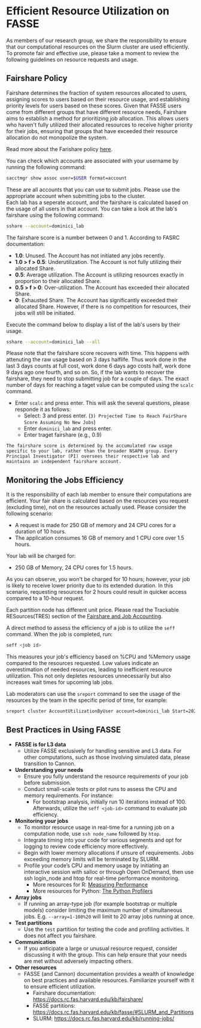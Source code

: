 # Efficient Resource Utilization on FASSE

As members of our research group, we share the responsibility to ensure that our computational resources on the Slurm cluster are used efficiently. To promote fair and effective use, please take a moment to review the following guidelines on resource requests and usage.

## Fairshare Policy

Fairshare determines the fraction of system resources allocated to users, assigning scores to users based on their resource usage, and establishing priority levels for users based on these scores. Given that FASSE users come from different groups that have different resource needs, Fairshare aims to establish a method for prioritizing job allocation. This allows users who haven't fully utilized their allocated resources to receive higher priority for their jobs, ensuring that groups that have exceeded their resource allocation do not monopolize the system.

Read more about the Farishare policy [here](https://docs.rc.fas.harvard.edu/kb/fairshare/).

You can check which accounts are associated with your username by running the following command:

```bash 
sacctmgr show assoc user=$USER format=account
```

These are all accounts that you can use to submit jobs. Please use the appropriate account when submitting jobs to the cluster.    
Each lab has a seperate account, and the fairshare is calculated based on the usage of all users in that account.
You can take a look at the lab's fairshare using the following command:

```bash
sshare --account=dominici_lab
```

The fairshare score is a number between 0 and 1. According to FASRC documentation:

- **1.0**: Unused. The Account has not initiated any jobs recently.
- **1.0 > f > 0.5**: Underutilization. The Account is not fully utilizing their allocated Share. 
- **0.5**: Average utilization. The Account is utilizing resources exactly in proportion to their allocated Share.
- **0.5 > f > 0**: Over-utilization. The Account has exceeded their allocated Share. 
- **0**: Exhausted Share. The Account has significantly exceeded their allocated Share. However, if there is no competition for resources, their jobs will still be initiated.

Execute the command below to display a list of the lab's users by their usage.

```bash
sshare --account=dominici_lab --all
```

Please note that the fairshare score recovers with time. This happens with attenuting the raw usage based on 3 days halflife. Thus work done in the last 3 days counts at full cost, work done 6 days ago costs half, work done 9 days ago one fourth, and so on. So, if the lab wants to recover the fairshare, they need to stop submitting job for a couple of days. The exact number of days for reaching a taget value can be computed using the `scalc` command. 

- Enter `scalc` and press enter. This will ask the several questions, please responde it as follows:
  - Select: 3 and press enter. (`3) Projected Time to Reach FairShare Score Assuming No New Jobs`)
  - Enter `dominici_lab` and press enter.
  - Enter traget fairshare (e.g., 0.9)

```{note}
The fairshare score is determined by the accumulated raw usage specific to your lab, rather than the broader NSAPH group. Every Principal Investigator (PI) oversees their respective lab and maintains an independent fairshare account.  
```

## Monitoring the Jobs Efficiency

It is the responsibility of each lab member to ensure their computations are efficient. Your fair share is calculated based on the resources you request (excluding time), not on the resources actually used. Please consider the following scenario:

- A request is made for 250 GB of memory and 24 CPU cores for a duration of 10 hours.
- The application consumes 16 GB of memory and 1 CPU core over 1.5 hours.

Your lab will be charged for:

- 250 GB of Memory, 24 CPU cores for 1.5 hours.

As you can observe, you won't be charged for 10 hours; however, your job is likely to receive lower priority due to its extended duration. In this scenario, requesting resources for 2 hours could result in quicker access compared to a 10-hour request. 

Each partition node has different unit price. Please read the Trackable RESources(TRES) section of the [Fairshare and Job Accounting](https://docs.rc.fas.harvard.edu/kb/fairshare/). 

A direct method to assess the efficiency of a job is to utilize the `seff` command. When the job is completed, run:

```bash
seff <job id>
```

This measures your job's efficiency based on %CPU and %Memory usage compared to the resources requested. Low values indicate an overestimation of needed resources, leading to inefficient resource utilization. This not only depletes resources unnecessarily but also increases wait times for upcoming lab jobs.

Lab moderators can use the `sreport` command to see the usage of the resources by the team in the specific period of time, for example: 

```bash
sreport cluster AccountUtilizationByUser account=dominici_lab Start=2024-03-21 End=2024-03-28
```

## Best Practices in Using FASSE

- **FASSE is for L3 data**
  - Utilize FASSE exclusively for handling sensitive and L3 data. For other computations, such as those involving simulated data, please transition to Cannon.
- **Understanding your needs**
  - Ensure you fully understand the resource requirements of your job before submission.
  - Conduct small-scale tests or pilot runs to assess the CPU and memory requirements. For instance:
    - For bootstrap analysis, initially run 10 iterations instead of 100. Afterwards, utilize the `seff <job-id>` command to evaluate job efficiency.
- **Monitoring your jobs** 
  - To monitor resource usage in real-time for a running job on a computation node, use `ssh node_name` followed by `htop`.
  - Integrate timing into your code for various segments and opt for logging to review code efficiency more effectively.
  - Begin with lower memory allocations if unsure of requirements. Jobs exceeding memory limits will be terminated by SLURM.
  - Profile your code’s CPU and memory usage by initiating an interactive session with salloc or through Open OnDemand, then use ssh login_node and htop for real-time performance monitoring.
    - More resources for R: [Measuring Performance](https://adv-r.hadley.nz/perf-measure.html)
    - More resources for Python: [The Python Profilers](https://docs.python.org/3/library/profile.html)
- **Array jobs**  
  - If running an array-type job (for example bootstrap or multiple models) consider limiting the maximum number of simultaneous jobs. E.g. `--array=1-100%20` will limit to 20 array jobs running at once.
- **Test partitions**
  - Use the `test` partition for testing the code and profiling activities. It does not affect you fairshare. 
- **Communication** 
  - If you anticipate a large or unusual resource request, consider discussing it with the group. This can help ensure that your needs are met without adversely impacting others.
- **Other resources**
  - FASSE (and Cannon) documentation provides a wealth of knowledge on best practices and available resources. Familiarize yourself with it to ensure efficient utilization.
    - Fairshare documentation: https://docs.rc.fas.harvard.edu/kb/fairshare/ 
    - FASSE partitions: https://docs.rc.fas.harvard.edu/kb/fasse/#SLURM_and_Partitions 
    - SLURM: https://docs.rc.fas.harvard.edu/kb/running-jobs/












